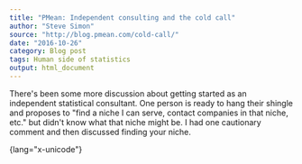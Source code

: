 ```yaml
---
title: "PMean: Independent consulting and the cold call"
author: "Steve Simon"
source: "http://blog.pmean.com/cold-call/"
date: "2016-10-26"
category: Blog post
tags: Human side of statistics
output: html_document
---
```


There's been some more discussion about getting started as an
independent statistical consultant. One person is ready to hang their
shingle and proposes to "find a niche I can serve, contact companies in
that niche, etc." but didn't know what that niche might be. I had one
cautionary comment and then discussed finding your niche.

<!---More--->

 {lang="x-unicode"}

